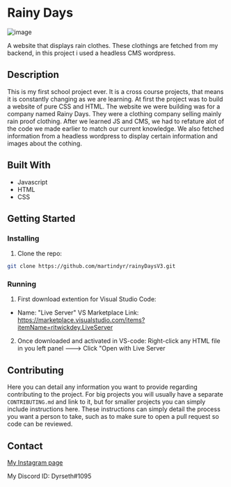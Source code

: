 # Rainy Days

![image](https://user-images.githubusercontent.com/76110230/206708705-e8760c35-042b-4a00-9917-6bc62d7e72c2.png)

A website that displays rain clothes. These clothings are fetched from my backend, in this project i used a headless CMS wordpress.

## Description

This is my first school project ever. It is a cross course projects, that means it is constantly changing as we are learning.
At first the project was to build a website of pure CSS and HTML.
The website we were building was for a company named Rainy Days. They were a clothing company selling mainly rain proof clothing.
After we learned JS and CMS, we had to refature alot of the code we made earlier to match our current knowledge.
We also fetched information from a headless wordpress to display certain information and images about the cothing.

## Built With

- Javascript
- HTML
- CSS

## Getting Started

### Installing

1. Clone the repo:

```bash
git clone https://github.com/martindyr/rainyDaysV3.git
```

### Running

1. First download extention for Visual Studio Code:

  - Name: "Live Server" VS Marketplace Link: https://marketplace.visualstudio.com/items?itemName=ritwickdey.LiveServer

2. Once downloaded and activated in VS-code: Right-click any HTML file in you left panel ---> Click "Open with Live Server

## Contributing

Here you can detail any information you want to provide regarding contributing to the project. For big projects you will usually have a separate `CONTRIBUTING.md` and link to it, but for smaller projects you can simply include instructions here. These instructions can simply detail the process you want a person to take, such as to make sure to open a pull request so code can be reviewed.

## Contact

[My Instagram page](https://www.instagram.com/dyrseths/)

My Discord ID: Dyrseth#1095
